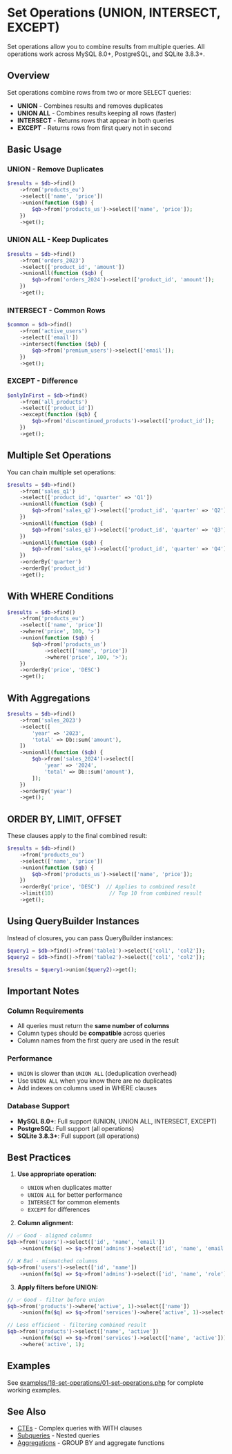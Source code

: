 # Set Operations (UNION, INTERSECT, EXCEPT)

Set operations allow you to combine results from multiple queries. All operations work across MySQL 8.0+, PostgreSQL, and SQLite 3.8.3+.

## Overview

Set operations combine rows from two or more SELECT queries:
- **UNION** - Combines results and removes duplicates
- **UNION ALL** - Combines results keeping all rows (faster)
- **INTERSECT** - Returns rows that appear in both queries
- **EXCEPT** - Returns rows from first query not in second

## Basic Usage

### UNION - Remove Duplicates

```php
$results = $db->find()
    ->from('products_eu')
    ->select(['name', 'price'])
    ->union(function ($qb) {
        $qb->from('products_us')->select(['name', 'price']);
    })
    ->get();
```

### UNION ALL - Keep Duplicates

```php
$results = $db->find()
    ->from('orders_2023')
    ->select(['product_id', 'amount'])
    ->unionAll(function ($qb) {
        $qb->from('orders_2024')->select(['product_id', 'amount']);
    })
    ->get();
```

### INTERSECT - Common Rows

```php
$common = $db->find()
    ->from('active_users')
    ->select(['email'])
    ->intersect(function ($qb) {
        $qb->from('premium_users')->select(['email']);
    })
    ->get();
```

### EXCEPT - Difference

```php
$onlyInFirst = $db->find()
    ->from('all_products')
    ->select(['product_id'])
    ->except(function ($qb) {
        $qb->from('discontinued_products')->select(['product_id']);
    })
    ->get();
```

## Multiple Set Operations

You can chain multiple set operations:

```php
$results = $db->find()
    ->from('sales_q1')
    ->select(['product_id', 'quarter' => 'Q1'])
    ->unionAll(function ($qb) {
        $qb->from('sales_q2')->select(['product_id', 'quarter' => 'Q2']);
    })
    ->unionAll(function ($qb) {
        $qb->from('sales_q3')->select(['product_id', 'quarter' => 'Q3']);
    })
    ->unionAll(function ($qb) {
        $qb->from('sales_q4')->select(['product_id', 'quarter' => 'Q4']);
    })
    ->orderBy('quarter')
    ->orderBy('product_id')
    ->get();
```

## With WHERE Conditions

```php
$results = $db->find()
    ->from('products_eu')
    ->select(['name', 'price'])
    ->where('price', 100, '>')
    ->union(function ($qb) {
        $qb->from('products_us')
            ->select(['name', 'price'])
            ->where('price', 100, '>');
    })
    ->orderBy('price', 'DESC')
    ->get();
```

## With Aggregations

```php
$results = $db->find()
    ->from('sales_2023')
    ->select([
        'year' => '2023',
        'total' => Db::sum('amount'),
    ])
    ->unionAll(function ($qb) {
        $qb->from('sales_2024')->select([
            'year' => '2024',
            'total' => Db::sum('amount'),
        ]);
    })
    ->orderBy('year')
    ->get();
```

## ORDER BY, LIMIT, OFFSET

These clauses apply to the final combined result:

```php
$results = $db->find()
    ->from('products_eu')
    ->select(['name', 'price'])
    ->union(function ($qb) {
        $qb->from('products_us')->select(['name', 'price']);
    })
    ->orderBy('price', 'DESC')  // Applies to combined result
    ->limit(10)                  // Top 10 from combined result
    ->get();
```

## Using QueryBuilder Instances

Instead of closures, you can pass QueryBuilder instances:

```php
$query1 = $db->find()->from('table1')->select(['col1', 'col2']);
$query2 = $db->find()->from('table2')->select(['col1', 'col2']);

$results = $query1->union($query2)->get();
```

## Important Notes

### Column Requirements
- All queries must return the **same number of columns**
- Column types should be **compatible** across queries
- Column names from the first query are used in the result

### Performance
- `UNION` is slower than `UNION ALL` (deduplication overhead)
- Use `UNION ALL` when you know there are no duplicates
- Add indexes on columns used in WHERE clauses

### Database Support
- **MySQL 8.0+**: Full support (UNION, UNION ALL, INTERSECT, EXCEPT)
- **PostgreSQL**: Full support (all operations)
- **SQLite 3.8.3+**: Full support (all operations)

## Best Practices

1. **Use appropriate operation:**
   - `UNION` when duplicates matter
   - `UNION ALL` for better performance
   - `INTERSECT` for common elements
   - `EXCEPT` for differences

2. **Column alignment:**
```php
// ✅ Good - aligned columns
$qb->from('users')->select(['id', 'name', 'email'])
    ->union(fn($q) => $q->from('admins')->select(['id', 'name', 'email']));

// ❌ Bad - mismatched columns
$qb->from('users')->select(['id', 'name'])
    ->union(fn($q) => $q->from('admins')->select(['id', 'name', 'role']));
```

3. **Apply filters before UNION:**
```php
// ✅ Good - filter before union
$qb->from('products')->where('active', 1)->select(['name'])
    ->union(fn($q) => $q->from('services')->where('active', 1)->select(['name']));

// Less efficient - filtering combined result
$qb->from('products')->select(['name', 'active'])
    ->union(fn($q) => $q->from('services')->select(['name', 'active']))
    ->where('active', 1);
```

## Examples

See [examples/18-set-operations/01-set-operations.php](../../examples/18-set-operations/01-set-operations.php) for complete working examples.

## See Also

- [CTEs](./cte.md) - Complex queries with WITH clauses
- [Subqueries](./subqueries.md) - Nested queries
- [Aggregations](../../examples/02-intermediate/02-aggregations.php) - GROUP BY and aggregate functions
